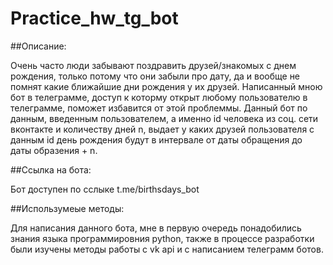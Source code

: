 # Practice_hw_tg_bot

##Описание:

Очень часто люди забывают поздравить друзей/знакомых с днем рождения, только потому что они забыли про дату, да и вообще не помнят какие ближайшие дни рождения у их друзей. Написанный мною бот в телеграмме, доступ к которму открыт любому пользователю в телеграмме, поможет избавится от этой проблеммы. Данный бот по данным, введенным пользователем, а именно id человека из соц. сети вконтакте и количеству дней n, выдает у каких друзей пользователя с данным id день рождения будут в интервале от даты обращения до даты образения + n. 

##Ссылка на бота:

Бот доступен по сслыке t.me/birthsdays_bot

##Использумеые методы:

Для написания данного бота, мне в первую очередь понадобились знания языка программировния python, также в процессе разработки были изучены методы работы с vk api и с написанием телеграмм ботов.

